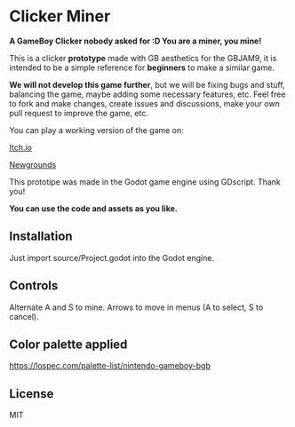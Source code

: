 # Clicker Miner
**A GameBoy Clicker nobody asked for :D
You are a miner, you mine!**

This is a clicker **prototype** made with GB aesthetics for the GBJAM9, it is intended to be a simple reference for **beginners** to make a similar game.

**We will not develop this game further**, but we will be fixing bugs and stuff, balancing the game, maybe adding some necessary features, etc. Feel free to fork and make changes, create issues and discussions, make your own pull request to improve the game, etc.

You can play a working version of the game on:

[Itch.io](https://tonyram9906.itch.io/clicker-miner)

[Newgrounds](https://www.newgrounds.com/portal/view/816878)

This prototipe was made in the Godot game engine using GDscript.
Thank you!

**You can use the code and assets as you like.**

## Installation
Just import source/Project.godot into the Godot engine.

## Controls
Alternate A and S to mine.
Arrows to move in menus (A to select, S to cancel).

## Color palette applied
https://lospec.com/palette-list/nintendo-gameboy-bgb

## License 

MIT
